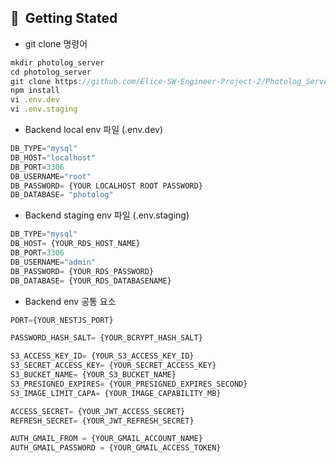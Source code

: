 ## 📍&nbsp;&nbsp;Getting Stated

- git clone 명령어

```jsx
mkdir photolog_server
cd photolog_server
git clone https://github.com/Elice-SW-Engineer-Project-2/Photolog_Server_Repository.git .
npm install
vi .env.dev
vi .env.staging

```

- Backend local env 파일 (.env.dev)

```jsx
DB_TYPE="mysql"
DB_HOST="localhost"
DB_PORT=3306
DB_USERNAME="root"
DB_PASSWORD= {YOUR LOCALHOST ROOT PASSWORD}
DB_DATABASE= "photolog"
```

- Backend staging env 파일 (.env.staging)

```jsx
DB_TYPE="mysql"
DB_HOST= {YOUR_RDS_HOST_NAME}
DB_PORT=3306
DB_USERNAME="admin"
DB_PASSWORD= {YOUR_RDS_PASSWORD}
DB_DATABASE= {YOUR_RDS_DATABASENAME}
```

- Backend env 공통 요소

```jsx
PORT={YOUR_NESTJS_PORT}

PASSWORD_HASH_SALT= {YOUR_BCRYPT_HASH_SALT}

S3_ACCESS_KEY_ID= {YOUR_S3_ACCESS_KEY_ID}
S3_SECRET_ACCESS_KEY= {YOUR_SECRET_ACCESS_KEY}
S3_BUCKET_NAME= {YOUR_S3_BUCKET_NAME}
S3_PRESIGNED_EXPIRES= {YOUR_PRESIGNED_EXPIRES_SECOND}
S3_IMAGE_LIMIT_CAPA= {YOUR_IMAGE_CAPABILITY_MB}

ACCESS_SECRET= {YOUR_JWT_ACCESS_SECRET}
REFRESH_SECRET= {YOUR_JWT_REFRESH_SECRET}

AUTH_GMAIL_FROM = {YOUR_GMAIL_ACCOUNT_NAME}
AUTH_GMAIL_PASSWORD = {YOUR_GMAIL_ACCESS_TOKEN}
```
